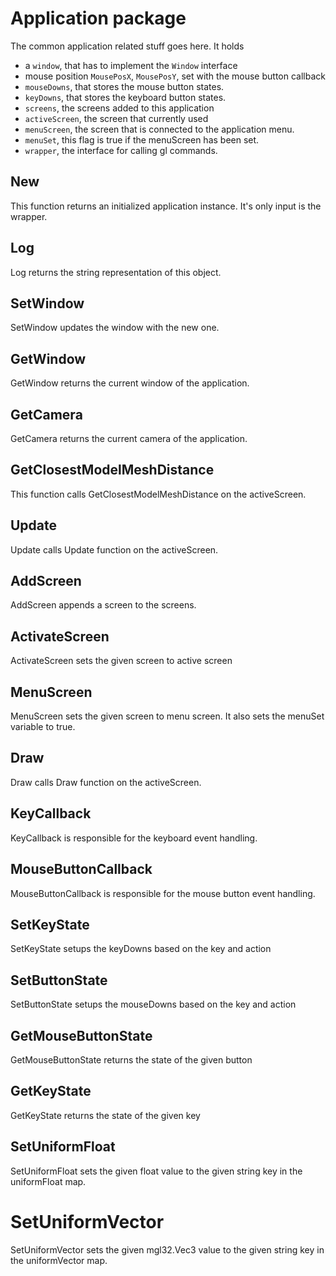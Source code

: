 # Application package

The common application related stuff goes here. It holds

- a `window`, that has to implement the `Window` interface
- mouse position `MousePosX`, `MousePosY`, set with the mouse button callback
- `mouseDowns`, that stores the mouse button states.
- `keyDowns`, that stores the keyboard button states.
- `screens`, the screens added to this application
- `activeScreen`, the screen that currently used
- `menuScreen`, the screen that is connected to the application menu.
- `menuSet`, this flag is true if the menuScreen has been set.
- `wrapper`, the interface for calling gl commands.

## New

This function returns an initialized application instance. It's only input is the wrapper.

## Log

Log returns the string representation of this object.

## SetWindow

SetWindow updates the window with the new one.

## GetWindow

GetWindow returns the current window of the application.

## GetCamera

GetCamera returns the current camera of the application.

## GetClosestModelMeshDistance

This function calls GetClosestModelMeshDistance on the activeScreen.

## Update

Update calls Update function on the activeScreen.

## AddScreen

AddScreen appends a screen to the screens.

## ActivateScreen

ActivateScreen sets the given screen to active screen

## MenuScreen

MenuScreen sets the given screen to menu screen. It also sets the menuSet variable to true.

## Draw

Draw calls Draw function on the activeScreen.

## KeyCallback

KeyCallback is responsible for the keyboard event handling.

## MouseButtonCallback

MouseButtonCallback is responsible for the mouse button event handling.

## SetKeyState

SetKeyState setups the keyDowns based on the key and action

## SetButtonState

SetButtonState setups the mouseDowns based on the key and action

## GetMouseButtonState

GetMouseButtonState returns the state of the given button

## GetKeyState

GetKeyState returns the state of the given key

## SetUniformFloat

SetUniformFloat sets the given float value to the given string key in the uniformFloat map.

# SetUniformVector

SetUniformVector sets the given mgl32.Vec3 value to the given string key in the uniformVector map.
